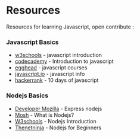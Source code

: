 # Resources
Resources for learning Javascript, open contribute :

### Javascript Basics
-  [w3schools](https://www.w3schools.com/js/default.asp) - javascript introduction
-  [codecademy](https://www.codecademy.com/learn/introduction-to-javascript) - Introduction to javascript
-  [egghead](https://egghead.io/search?query=javascript) - javascript courses
-  [javascript.io](https://javascript.info/) - javascript info
-  [hackerrank](https://www.hackerrank.com/domains/tutorials/10-days-of-javascript) - 10 days of javascript

### Nodejs Basics
-  [Developer Mozilla](https://developer.mozilla.org/en-US/docs/Learn/Server-side/Express_Nodejs) - Express nodejs
-  [Mosh](https://www.youtube.com/watch?v=uVwtVBpw7RQ) - What is Nodejs?
-  [W3schools](https://www.w3schools.com/nodejs/default.asp) - Nodejs Introduction
-  [Thenetninja](https://www.youtube.com/watch?v=w-7RQ46RgxU&index=1&list=PL4cUxeGkcC9gcy9lrvMJ75z9maRw4byYp) - Nodejs for Beginners
